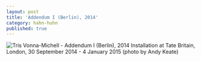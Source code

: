 ```yaml
---
layout: post
title: 'Addendum I (Berlin), 2014'
category: hahn-huhn
published: true
---
```


![Tris Vonna-Michell - Addendum I (Berlin), 2014]({{site.baseurl}}/assets/img/0306-addendum-i-berlin-2014.jpg)
Installation at Tate Britain, London, 30 September 2014 - 4 January 2015 (photo by Andy Keate)
